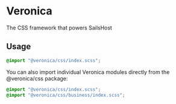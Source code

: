 # Veronica
The CSS framework that powers SailsHost

## Usage
```css
@import "@veronica/css/index.scss";
```

You can also import individual Veronica modules directly from the @veronica/css package:
```css
@import "@veronica/css/index.scss";
@import "@veronica/css/business/index.scss";
```
